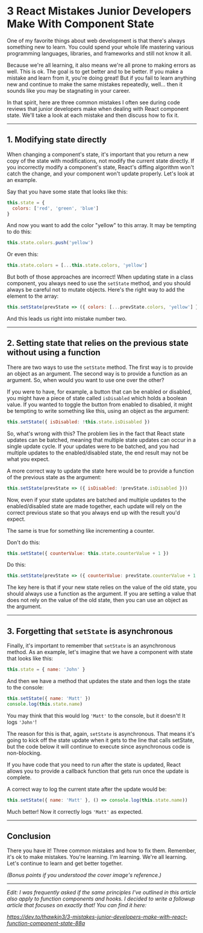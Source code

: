 # 3 React Mistakes Junior Developers Make With Component State

One of my favorite things about web development is that there's always something new to learn. You could spend your whole life mastering various programming languages, libraries, and frameworks and still not know it all.

Because we're all learning, it also means we're all prone to making errors as well. This is ok. The goal is to get better and to be better. If you make a mistake and learn from it, you're doing great! But if you fail to learn anything new and continue to make the same mistakes repeatedly, well... then it sounds like you may be stagnating in your career.

In that spirit, here are three common mistakes I often see during code reviews that junior developers make when dealing with React component state. We'll take a look at each mistake and then discuss how to fix it.

---

## 1. Modifying state directly

When changing a component's state, it's important that you return a new copy of the state with modifications, not modify the current state directly. If you incorrectly modify a component's state, React's diffing algorithm won't catch the change, and your component won't update properly. Let's look at an example.

Say that you have some state that looks like this:

```js
this.state = {
  colors: ['red', 'green', 'blue']
}
```

And now you want to add the color "yellow" to this array. It may be tempting to do this:

```js
this.state.colors.push('yellow')
```

Or even this:

```js
this.state.colors = [...this.state.colors, 'yellow']
```

But both of those approaches are incorrect! When updating state in a class component, you always need to use the `setState` method, and you should always be careful not to mutate objects. Here's the right way to add the element to the array:

```js
this.setState(prevState => ({ colors: [...prevState.colors, 'yellow'] }))
```

And this leads us right into mistake number two.

---

## 2. Setting state that relies on the previous state without using a function

There are two ways to use the `setState` method. The first way is to provide an object as an argument. The second way is to provide a function as an argument. So, when would you want to use one over the other?

If you were to have, for example, a button that can be enabled or disabled, you might have a piece of state called `isDisabled` which holds a boolean value. If you wanted to toggle the button from enabled to disabled, it might be tempting to write something like this, using an object as the argument:

```js
this.setState({ isDisabled: !this.state.isDisabled })
```

So, what's wrong with this? The problem lies in the fact that React state updates can be batched, meaning that multiple state updates can occur in a single update cycle. If your updates were to be batched, and you had multiple updates to the enabled/disabled state, the end result may not be what you expect.

A more correct way to update the state here would be to provide a function of the previous state as the argument:

```js
this.setState(prevState => ({ isDisabled: !prevState.isDisabled }))
```

Now, even if your state updates are batched and multiple updates to the enabled/disabled state are made together, each update will rely on the correct previous state so that you always end up with the result you'd expect.

The same is true for something like incrementing a counter.

Don't do this:

```js
this.setState({ counterValue: this.state.counterValue + 1 })
```

Do this:

```js
this.setState(prevState => ({ counterValue: prevState.counterValue + 1 }))
```

The key here is that if your new state relies on the value of the old state, you should always use a function as the argument. If you are setting a value that does not rely on the value of the old state, then you can use an object as the argument.

---

## 3. Forgetting that `setState` is asynchronous

Finally, it's important to remember that `setState` is an asynchronous method. As an example, let's imagine that we have a component with state that looks like this:

```js
this.state = { name: 'John' }
```

And then we have a method that updates the state and then logs the state to the console:

```js
this.setState({ name: 'Matt' })
console.log(this.state.name)
```

You may think that this would log `'Matt'` to the console, but it doesn't! It logs `'John'`!

The reason for this is that, again, `setState` is asynchronous. That means it's going to kick off the state update when it gets to the line that calls setState, but the code below it will continue to execute since asynchronous code is non-blocking.

If you have code that you need to run after the state is updated, React allows you to provide a callback function that gets run once the update is complete.

A correct way to log the current state after the update would be:

```js
this.setState({ name: 'Matt' }, () => console.log(this.state.name))
```

Much better! Now it correctly logs `'Matt'` as expected.

---

## Conclusion

There you have it! Three common mistakes and how to fix them. Remember, it's ok to make mistakes. You're learning. I'm learning. We're all learning. Let's continue to learn and get better together.

*(Bonus points if you understood the cover image's reference.)*

---

*Edit: I was frequently asked if the same principles I've outlined in this article also apply to function components and hooks. I decided to write a followup article that focuses on exactly that! You can find it here:*

*https://dev.to/thawkin3/3-mistakes-junior-developers-make-with-react-function-component-state-88a*
